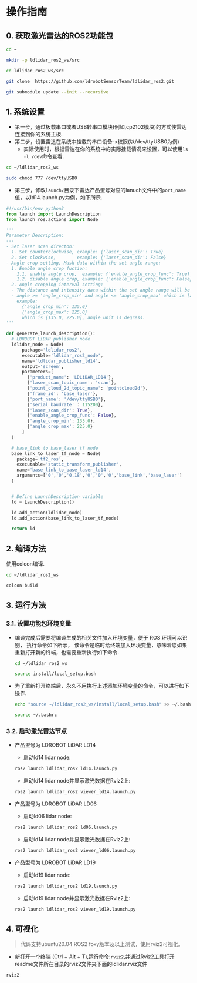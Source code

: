 # 操作指南

## 0. 获取激光雷达的ROS2功能包
```bash
cd ~

mkdir -p ldlidar_ros2_ws/src

cd ldlidar_ros2_ws/src

git clone  https://github.com/ldrobotSensorTeam/ldlidar_ros2.git

git submodule update --init --recursive
```
## 1. 系统设置
- 第一步，通过板载串口或者USB转串口模块(例如,cp2102模块)的方式使雷达连接到你的系统主板.
- 第二步，设置雷达在系统中挂载的串口设备-x权限(以/dev/ttyUSB0为例)
	- 实际使用时，根据雷达在你的系统中的实际挂载情况来设置，可以使用`ls -l /dev`命令查看.

``` bash
cd ~/ldlidar_ros2_ws

sudo chmod 777 /dev/ttyUSB0
```
- 第三步，修改`launch/`目录下雷达产品型号对应的lanuch文件中的`port_name`值，以ld14.launch.py为例，如下所示.

```py
#!/usr/bin/env python3
from launch import LaunchDescription
from launch_ros.actions import Node

'''
Parameter Description:
---
- Set laser scan directon: 
  1. Set counterclockwise, example: {'laser_scan_dir': True}
  2. Set clockwise,        example: {'laser_scan_dir': False}
- Angle crop setting, Mask data within the set angle range:
  1. Enable angle crop fuction:
    1.1. enable angle crop,  example: {'enable_angle_crop_func': True}
    1.2. disable angle crop, example: {'enable_angle_crop_func': False}
  2. Angle cropping interval setting:
  - The distance and intensity data within the set angle range will be set to 0.
  - angle >= 'angle_crop_min' and angle <= 'angle_crop_max' which is [angle_crop_min, angle_crop_max], unit is degress.
    example:
      {'angle_crop_min': 135.0}
      {'angle_crop_max': 225.0}
      which is [135.0, 225.0], angle unit is degress.
'''

def generate_launch_description():
  # LDROBOT LiDAR publisher node
  ldlidar_node = Node(
      package='ldlidar_ros2',
      executable='ldlidar_ros2_node',
      name='ldlidar_publisher_ld14',
      output='screen',
      parameters=[
        {'product_name': 'LDLiDAR_LD14'},
        {'laser_scan_topic_name': 'scan'},
        {'point_cloud_2d_topic_name': 'pointcloud2d'},
        {'frame_id': 'base_laser'},
        {'port_name': '/dev/ttyUSB0'},
        {'serial_baudrate' : 115200},
        {'laser_scan_dir': True},
        {'enable_angle_crop_func': False},
        {'angle_crop_min': 135.0},
        {'angle_crop_max': 225.0}
      ]
  )

  # base_link to base_laser tf node
  base_link_to_laser_tf_node = Node(
    package='tf2_ros',
    executable='static_transform_publisher',
    name='base_link_to_base_laser_ld14',
    arguments=['0','0','0.18','0','0','0','base_link','base_laser']
  )


  # Define LaunchDescription variable
  ld = LaunchDescription()

  ld.add_action(ldlidar_node)
  ld.add_action(base_link_to_laser_tf_node)

  return ld
```
## 2. 编译方法

使用colcon编译.

```bash
cd ~/ldlidar_ros2_ws

colcon build
```
## 3. 运行方法
### 3.1. 设置功能包环境变量

- 编译完成后需要将编译生成的相关文件加入环境变量，便于 ROS 环境可以识别， 执行命令如下所示， 该命令是临时给终端加入环境变量，意味着您如果重新打开新的终端，也需要重新执行如下命令.

  ```bash
  cd ~/ldlidar_ros2_ws
  
  source install/local_setup.bash
  ```
- 为了重新打开终端后，永久不用执行上述添加环境变量的命令，可以进行如下操作.

  ```bash
  echo "source ~/ldlidar_ros2_ws/install/local_setup.bash" >> ~/.bashrc
  
  source ~/.bashrc
  ```
### 3.2. 启动激光雷达节点

- 产品型号为 LDROBOT LiDAR LD14
  - 启动ld14 lidar node:
  ``` bash
  ros2 launch ldlidar_ros2 ld14.launch.py
  ```
  - 启动ld14 lidar node并显示激光数据在Rviz2上:
  ``` bash
  ros2 launch ldlidar_ros2 viewer_ld14.launch.py
  ```

- 产品型号为 LDROBOT LiDAR LD06
  - 启动ld06 lidar node:
  ``` bash
  ros2 launch ldlidar_ros2 ld06.launch.py
  ```
  - 启动ld14 lidar node并显示激光数据在Rviz2上:
  ``` bash
  ros2 launch ldlidar_ros2 viewer_ld06.launch.py
  ```

- 产品型号为 LDROBOT LiDAR LD19
  - 启动ld19 lidar node:
  ``` bash
  ros2 launch ldlidar_ros2 ld19.launch.py
  ```
  - 启动ld19 lidar node并显示激光数据在Rviz2上:
  ``` bash
  ros2 launch ldlidar_ros2 viewer_ld19.launch.py
  ```
##   4. 可视化

> 代码支持ubuntu20.04 ROS2 foxy版本及以上测试，使用rviz2可视化。
- 新打开一个终端 (Ctrl + Alt + T),运行命令:`rviz2`,并通过Rviz2工具打开readme文件所在目录的rviz2文件夹下面的ldlidar.rviz文件
```bash
rviz2
```